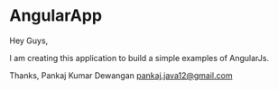 # AngularApp

Hey Guys,

I am creating this application to build a simple examples of AngularJs.

Thanks,
Pankaj Kumar Dewangan
pankaj.java12@gmail.com
